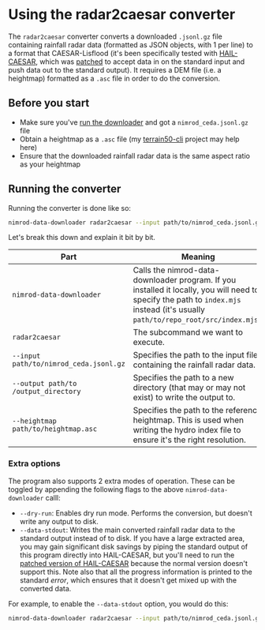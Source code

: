 # Using the radar2caesar converter

The `radar2caesar` converter converts a downloaded `.jsonl.gz` file containing rainfall radar data (formatted as JSON objects, with 1 per line) to a format that CAESAR-Lisflood (it's been specifically tested with [HAIL-CAESAR](https://github.com/dvalters/HAIL-CAESAR), which was [patched](https://github.com/sbrl/HAIL-CAESAR) to accept data in on the standard input and push data out to the standard output). It requires a DEM file (i.e. a heightmap) formatted as a `.asc` file in order to do the conversion.


## Before you start
 - Make sure you've [run the downloader](https://github.com/sbrl/nimrod-data-downloader/blob/master/docs/usage-downloader.md) and got a `nimrod_ceda.jsonl.gz` file
 - Obtain a heightmap as a `.asc` file (my [terrain50-cli](https://www.npmjs.com/package/terrain50-cli) project may help here)
 - Ensure that the downloaded rainfall radar data is the same aspect ratio as your heightmap


## Running the converter
Running the converter is done like so:

```bash
nimrod-data-downloader radar2caesar --input path/to/nimrod_ceda.jsonl.gz --output path/to/output_directory --heightmap path/to/heightmap.asc
```

Let's break this down and explain it bit by bit.

Part		| Meaning
------------|------------------------------------
`nimrod-data-downloader` | Calls the nimrod-data-downloader program. If you installed it locally, you will need to specify the path to `index.mjs` instead (it's usually `path/to/repo_root/src/index.mjs`).
`radar2caesar`	| The subcommand we want to execute.
`--input path/to/nimrod_ceda.jsonl.gz`	| Specifies the path to the input file containing the rainfall radar data.
`--output path/to /output_directory`	| Specifies the path to a new directory (that may or may not exist) to write the output to.
`--heightmap path/to/heightmap.asc`		| Specifies the path to the reference heightmap. This is used when writing the hydro index file to ensure it's the right resolution.


### Extra options
The program also supports 2 extra modes of operation. These can be toggled by appending the following flags to the above `nimrod-data-downloader` calll:

 - `--dry-run`: Enables dry run mode. Performs the conversion, but doesn't write any output to disk.
 - `--data-stdout`: Writes the main converted rainfall radar data to the standard output instead of to disk. If you have a large extracted area, you may gain significant disk savings by piping the standard output of this program directly into HAIL-CAESAR, but you'll need to run the [patched version of HAIL-CAESAR](https://github.com/sbrl/HAIL-CAESAR) because the normal version doesn't support this. Note also that all the progress information is printed to the standard _error_, which ensures that it doesn't get mixed up with the converted data.

For example, to enable the `--data-stdout` option, you would do this:

```bash
nimrod-data-downloader radar2caesar --input path/to/nimrod_ceda.jsonl.gz --output path/to/output_directory --heightmap path/to/heightmap.asc --data-stdout
```
